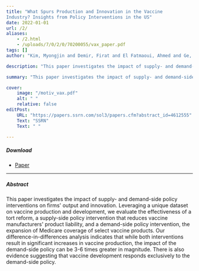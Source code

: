 ```yaml
---
title: "What Spurs Production and Innovation in the Vaccine
Industry? Insights from Policy Interventions in the US" 
date: 2022-01-01
url: /2/
aliases: 
    - /2.html
    - /uploads/7/0/2/0/70200055/vax_paper.pdf
tags: []
author: "Kim, Myongjin and Demir, Firat and El Fatmaoui, Ahmed and Ge, Qi and Ghosh, Pallab and Zhao, Junying"

description: "This paper investigates the impact of supply- and demand-side policy interventions on firms' output and innovation. Leveraging a unique dataset on vaccine production and development, we evaluate the effectiveness of a tort reform, a supply-side policy intervention that reduces vaccine manufacturers' product liability, and a demand-side policy intervention, the expansion of Medicare coverage of select vaccine products." 

summary: "This paper investigates the impact of supply- and demand-side policy interventions on firms' output and innovation. Leveraging a unique dataset on vaccine production and development, we evaluate the effectiveness of a tort reform, a supply-side policy intervention that reduces vaccine manufacturers' product liability, and a demand-side policy intervention, the expansion of Medicare coverage of select vaccine products." 

cover:
    image: "/motiv_vax.pdf"
    alt: " "
    relative: false
editPost:
    URL: "https://papers.ssrn.com/sol3/papers.cfm?abstract_id=4612555"
    Text: "SSRN"
    Text: " "

---
```


##### Download

+ [Paper](/vax_paper.pdf)


---

##### Abstract

This paper investigates the impact of supply- and demand-side policy interventions on firms' output and innovation. Leveraging a unique dataset on vaccine production and development, we evaluate the effectiveness of a tort reform, a supply-side policy intervention that reduces vaccine manufacturers' product liability, and a demand-side policy intervention, the expansion of Medicare coverage of select vaccine products. Our difference-in-differences analysis indicates that while both interventions result in significant increases in vaccine production, the impact of the demand-side policy can be 3-6 times greater in magnitude. There is also evidence suggesting that vaccine development responds exclusively to the demand-side policy.

